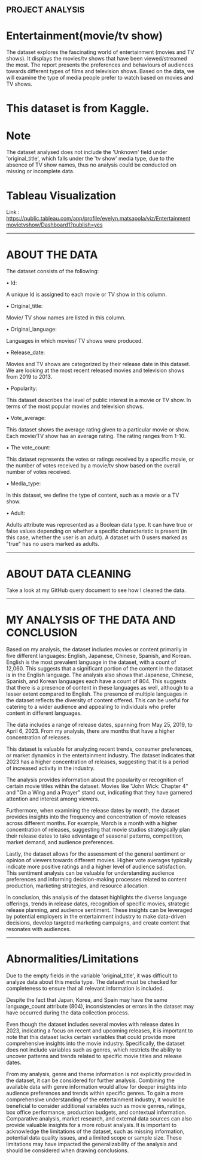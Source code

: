 ## PROJECT ANALYSIS

# Entertainment(movie/tv show)

The dataset explores the fascinating world of entertainment (movies and TV shows). It displays the movies/tv shows that have been viewed/streamed the most. 
The report presents the preferences and behaviours of audiences towards different types of films and television shows.
Based on the data, we will examine the type of media people prefer to watch based on movies and TV shows.

# This dataset is from Kaggle. 


# Note

The dataset analysed does not include the 'Unknown' field under 'original_title', which falls under the 'tv show' media type, due to the absence of TV show names, thus no analysis could be conducted on missing or incomplete data.


# Tableau Visualization
Link : https://public.tableau.com/app/profile/evelyn.matsapola/viz/Entertainmentmovietvshow/Dashboard1?publish=yes

-----------------------------------------------------------------------------------------------------------------------------------

# ABOUT THE DATA

The dataset consists of the following:


•	Id:

A unique Id is assigned to each movie or TV show in this column. 



• Original_title:

Movie/ TV show names are listed in this column.



• Original_language:

 Languages in which movies/ TV shows were produced.



• Release_date:

Movies and TV shows are categorized by their release date in this dataset. We are looking at the most recent released movies and television shows from 2019 to 2013.



•	Popularity:

This dataset describes the level of public interest in a movie or TV show. In terms of the most popular movies and television shows.



•	Vote_average:

This dataset shows the average rating given to a particular movie or show. Each movie/TV show has an average rating. The rating ranges from 1-10. 



•	The vote_count:

This dataset represents the votes or ratings received by a specific movie, or the number of votes received by a movie/tv show based on the overall number of votes received.



•	Media_type:

In this dataset, we define the type of content, such as a movie or a TV show.



•	Adult:

Adults attribute was represented as a Boolean data type. It can have true or false values depending on whether a specific characteristic is present (in this case, whether the user is an adult). A dataset with 0 users marked as "true" has no users marked as adults.

-----------------------------------------------------------------------------------------------------------------------------------------

# ABOUT DATA CLEANING

Take a look at my GitHub query document to see how I cleaned the data.

-----------------------------------------------------------------------------------------------------------------------------------------

# MY ANALYSIS OF THE DATA AND CONCLUSION


Based on my analysis, the dataset includes movies or content primarily in five different languages: English, Japanese, Chinese, Spanish, and Korean. English is the most prevalent language in the dataset, with a count of 12,060. This suggests that a significant portion of the content in the dataset is in the English language. The analysis also shows that Japanese, Chinese, Spanish, and Korean languages each have a count of 804. This suggests that there is a presence of content in these languages as well, although to a lesser extent compared to English. The presence of multiple languages in the dataset reflects the diversity of content offered. This can be useful for catering to a wider audience and appealing to individuals who prefer content in different languages.

The data includes a range of release dates, spanning from May 25, 2019, to April 6, 2023. From my analysis, there are months that have a higher concentration of releases.

This dataset is valuable for analyzing recent trends, consumer preferences, or market dynamics in the entertainment industry. The dataset indicates that 2023 has a higher concentration of releases, suggesting that it is a period of increased activity in the industry.

The analysis provides information about the popularity or recognition of certain movie titles within the dataset. Movies like "John Wick: Chapter 4" and "On a Wing and a Prayer" stand out, indicating that they have garnered attention and interest among viewers.

Furthermore, when examining the release dates by month, the dataset provides insights into the frequency and concentration of movie releases across different months. For example, March is a month with a higher concentration of releases, suggesting that movie studios strategically plan their release dates to take advantage of seasonal patterns, competition, market demand, and audience preferences.

Lastly, the dataset allows for the assessment of the general sentiment or opinion of viewers towards different movies. Higher vote averages typically indicate more positive ratings and a higher level of audience satisfaction. This sentiment analysis can be valuable for understanding audience preferences and informing decision-making processes related to content production, marketing strategies, and resource allocation.

In conclusion, this analysis of the dataset highlights the diverse language offerings, trends in release dates, recognition of specific movies, strategic release planning, and audience sentiment. These insights can be leveraged by potential employers in the entertainment industry to make data-driven decisions, develop targeted marketing campaigns, and create content that resonates with audiences.


------------------------------------------------------------------------------------------------------------------------------------------

# Abnormalities/Limitations

Due to the empty fields in the variable 'original_title', it was difficult to analyze data about this media type. The dataset must be checked for completeness to ensure that all relevant information is included.

Despite the fact that Japan, Korea, and Spain may have the same language_count attribute (804), inconsistencies or errors in the dataset may have occurred during the data collection process.

Even though the dataset includes several movies with release dates in 2023, indicating a focus on recent and upcoming releases, it is important to note that this dataset lacks certain variables that could provide more comprehensive insights into the movie industry. Specifically, the dataset does not include variables such as genres, which restricts the ability to uncover patterns and trends related to specific movie titles and release dates.


From my analysis, genre and theme information is not explicitly provided in the dataset, it can be considered for further analysis. Combining the available data with genre information would allow for deeper insights into audience preferences and trends within specific genres.
To gain a more comprehensive understanding of the entertainment industry, it would be beneficial to consider additional variables such as movie genres, ratings, box office performance, production budgets, and contextual information. Comparative analysis, market research, and external data sources can also provide valuable insights for a more robust analysis.
It is important to acknowledge the limitations of the dataset, such as missing information, potential data quality issues, and a limited scope or sample size. These limitations may have impacted the generalizability of the analysis and should be considered when drawing conclusions.

